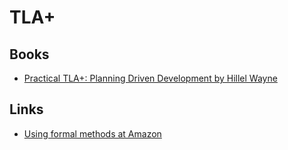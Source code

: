 # TLA+ 

## Books

- [Practical TLA+: Planning Driven Development by Hillel Wayne](https://www.goodreads.com/book/show/42389860-practical-tla)

## Links

- [Using formal methods at Amazon](https://lamport.azurewebsites.net/tla/formal-methods-amazon.pdf)
